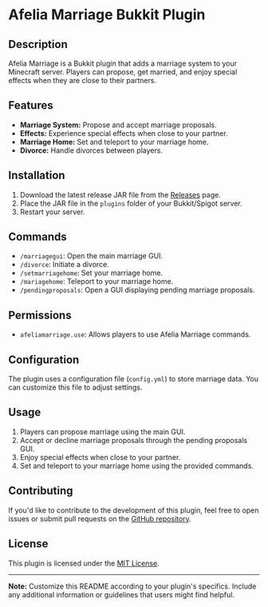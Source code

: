# Afelia Marriage Bukkit Plugin

## Description

Afelia Marriage is a Bukkit plugin that adds a marriage system to your Minecraft server. Players can propose, get married, and enjoy special effects when they are close to their partners.

## Features

- **Marriage System:** Propose and accept marriage proposals.
- **Effects:** Experience special effects when close to your partner.
- **Marriage Home:** Set and teleport to your marriage home.
- **Divorce:** Handle divorces between players.

## Installation

1. Download the latest release JAR file from the [Releases]([https://github.com/yourusername/AfeliaMarriage/releases](https://github.com/el211/Afeliamariage/releases/tag/plugin)) page.
2. Place the JAR file in the `plugins` folder of your Bukkit/Spigot server.
3. Restart your server.

## Commands

- `/marriagegui`: Open the main marriage GUI.
- `/divorce`: Initiate a divorce.
- `/setmarriagehome`: Set your marriage home.
- `/mariagehome`: Teleport to your marriage home.
- `/pendingproposals`: Open a GUI displaying pending marriage proposals.

## Permissions

- `afeliamarriage.use`: Allows players to use Afelia Marriage commands.

## Configuration

The plugin uses a configuration file (`config.yml`) to store marriage data. You can customize this file to adjust settings.

## Usage

1. Players can propose marriage using the main GUI.
2. Accept or decline marriage proposals through the pending proposals GUI.
3. Enjoy special effects when close to your partner.
4. Set and teleport to your marriage home using the provided commands.

## Contributing

If you'd like to contribute to the development of this plugin, feel free to open issues or submit pull requests on the [GitHub repository](https://github.com/yourusername/AfeliaMarriage).

## License

This plugin is licensed under the [MIT License](LICENSE).

---

**Note:** Customize this README according to your plugin's specifics. Include any additional information or guidelines that users might find helpful.
